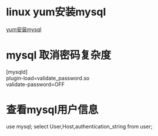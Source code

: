 # linux yum安装mysql
[yum安装mysql](https://www.cnblogs.com/xuewenlong/p/12881837.html)


# mysql 取消密码复杂度
[mysqld]  
plugin-load=validate_password.so    
validate-password=OFF    

# 查看mysql用户信息
use mysql;
select User,Host,authentication_string from user;

